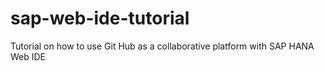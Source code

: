 # sap-web-ide-tutorial
Tutorial on how to use Git Hub as a collaborative platform with SAP HANA Web IDE
